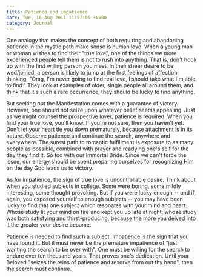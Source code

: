 ```yaml
---
title: Patience and impatience
date: Tue, 16 Aug 2011 11:57:05 +0000
category: Journal
---
```


One analogy that makes the concept of both requiring and abandoning patience
in the mystic path make sense is human love. When a young man or woman wishes
to find their "true love", one of the things we more experienced people tell
them is not to rush into anything. That is, don't hook up with the first
willing person you meet. In their sheer desire to be wed/joined, a person is
likely to jump at the first feelings of affection, thinking, "Omg, I'm never
going to find real love, I should take what I'm able to find." They look at
examples of older, single people all around them, and think that it's such a
rare occurrence, they should be lucky to find anything.

But seeking out the Manifestation comes with a guarantee of victory. However,
one should not seize upon whatever belief seems appealing. Just as we might
counsel the prospective lover, patience is required. When you find your true
love, you'll know. If you're not sure, then you haven't yet. Don't let your
heart tie you down prematurely, because attachment is in its nature. Observe
patience and continue the search, anywhere and everywhere. The surest path to
romantic fulfillment is exposure to as many people as possible, combined with
prayer and readying one's self for the day they find it. So too with our
Immortal Bride. Since we can't force the issue, our energy should be spent
preparing ourselves for recognizing Him on the day God leads us to victory.

As for impatience, the sign of true love is uncontrollable desire. Think about
when you studied subjects in college. Some were boring, some mildly
interesting, some thought provoking. But if you were lucky enough -- and if,
again, you exposed yourself to enough subjects -- you may have been lucky to
find that one subject which resonates with your mind and heart. Whose study
lit your mind on fire and kept you up late at night; whose study was both
satisfying and thirst-producing, because the more you delved into it the
greater your desire became.

Patience is needed to find such a subject. Impatience is the sign that you
have found it. But it must never be the premature impatience of "just wanting
the search to be over with". One must be willing for the search to endure over
ten thousand years. That proves one's dedication. Until your Beloved "seizes
the reins of patience and reserve from out thy hand", then the search must
continue.
